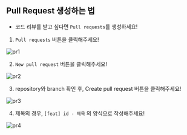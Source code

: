 ## Pull Request 생성하는 법


- 코드 리뷰를 받고 싶다면 `Pull requests`를 생성하세요!


1. `Pull requests` 버튼을 클릭해주세요!

![pr1](https://github.com/user-attachments/assets/28933f46-d337-4359-854a-b2d4432da977)


2. `New pull request` 버튼을 클릭해주세요!

![pr2](https://github.com/user-attachments/assets/b7e5ae4a-da65-444d-8600-7ae3f29ed140)


3. repository와 branch 확인 후, Create pull request 버튼을 클릭해주세요!

![pr3](https://github.com/user-attachments/assets/43c30220-11e9-4385-89ec-5142b5da851a)

4. 제목의 경우, `[feat] id - 제목` 의 양식으로 작성해주세요!

![pr4](https://github.com/user-attachments/assets/4bcbdc8d-c11b-4ea8-90bd-e8f504440ac1)

